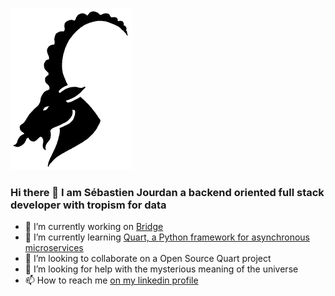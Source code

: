 ![logo](https://github.com/sebajou/sebajou/blob/main/img/bouquetin_alpha2.png)
### Hi there 👋 I am Sébastien Jourdan a backend oriented full stack developer with tropism for data 

<!--[Cover](https://github.com/sebajou/sebajou/blob/main/img/seb_j_profile.jpg)-->

- 🔭 I’m currently working on [Bridge](https://www.linkedin.com/company/leadformance/mycompany/)
- 🌱 I’m currently learning [Quart, a Python framework for asynchronous microservices](https://pgjones.gitlab.io/quart/)
- 👯 I’m looking to collaborate on a Open Source Quart project
- 🤔 I’m looking for help with the mysterious meaning of the universe
- 📫 How to reach me [on my linkedin profile](https://www.linkedin.com/in/s%C3%A9bastien-jourdan-2ba79860/)
